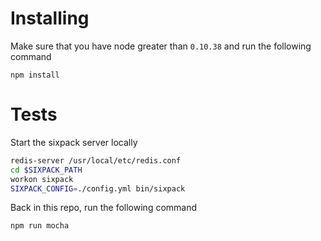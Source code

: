 # Installing
Make sure that you have node greater than `0.10.38` and run the following command
```
npm install
```
# Tests
Start the sixpack server locally

```bash
redis-server /usr/local/etc/redis.conf
cd $SIXPACK_PATH
workon sixpack
SIXPACK_CONFIG=./config.yml bin/sixpack
```

Back in this repo, run the following command

```bash
npm run mocha
```
